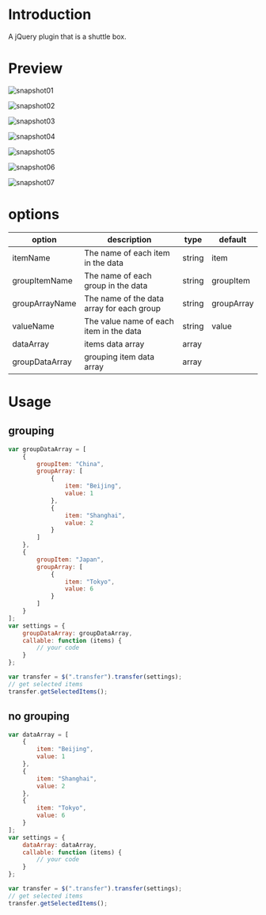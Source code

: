 # Introduction
A jQuery plugin that is a shuttle box.

# Preview
![snapshot01](https://github.com/nekolr/jquery-transfer/blob/master/snapshot/snapshot01.png)

![snapshot02](https://github.com/nekolr/jquery-transfer/blob/master/snapshot/snapshot02.png)

![snapshot03](https://github.com/nekolr/jquery-transfer/blob/master/snapshot/snapshot03.png)

![snapshot04](https://github.com/nekolr/jquery-transfer/blob/master/snapshot/snapshot04.png)

![snapshot05](https://github.com/nekolr/jquery-transfer/blob/master/snapshot/snapshot05.png)

![snapshot06](https://github.com/nekolr/jquery-transfer/blob/master/snapshot/snapshot06.png)

![snapshot07](https://github.com/nekolr/jquery-transfer/blob/master/snapshot/snapshot07.png)

# options
| option | description | type | default |
| ------------ | ------------ | ------------ | ------------ |
| itemName | The name of each item in the data | string | item |
| groupItemName | The name of each group in the data | string | groupItem |
| groupArrayName | The name of the data array for each group | string | groupArray |
| valueName | The value name of each item in the data | string | value |
| dataArray | items data array | array |  |
| groupDataArray | grouping item data array | array |  |

# Usage

## grouping
```js
var groupDataArray = [
    {
        groupItem: "China", 
        groupArray: [
            {
                item: "Beijing", 
                value: 1
            },
            {
                item: "Shanghai", 
                value: 2
            }
        ]
    },
    {
        groupItem: "Japan",
        groupArray: [
            {
                item: "Tokyo", 
                value: 6
            }
        ]
    }
];
var settings = {
    groupDataArray: groupDataArray,
    callable: function (items) {
        // your code
    }
};

var transfer = $(".transfer").transfer(settings);
// get selected items
transfer.getSelectedItems();
```

## no grouping
```js
var dataArray = [
    {
        item: "Beijing", 
        value: 1
    },
    {
        item: "Shanghai", 
        value: 2
    },
    {
        item: "Tokyo", 
        value: 6
    }
];
var settings = {
    dataArray: dataArray,
    callable: function (items) {
        // your code
    }
};

var transfer = $(".transfer").transfer(settings);
// get selected items
transfer.getSelectedItems();
```
